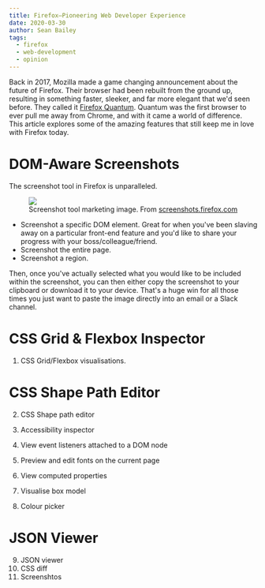 ```yaml
---
title: Firefox—Pioneering Web Developer Experience
date: 2020-03-30
author: Sean Bailey
tags:
  - firefox
  - web-development
  - opinion
---
```


Back in 2017, Mozilla made a game changing announcement about the future of
Firefox. Their browser had been rebuilt from the ground up, resulting in
something faster, sleeker, and far more elegant that we'd seen before. They
called it [Firefox Quantum][1]. Quantum was the first browser to ever pull me
away from Chrome, and with it came a world of difference. This article explores
some of the amazing features that still keep me in love with Firefox today.

[1]: https://web.archive.org/web/20180627114050/https://blog.mozilla.org/blog/2017/11/14/introducing-firefox-quantum/

# DOM-Aware Screenshots

The screenshot tool in Firefox is unparalleled.

<figure>
  <img src="/images/blog/firefox/firefox-screenshots.png" />
  <figcaption>Screenshot tool marketing image. From <a href="https://screenshots.firefox.com/">screenshots.firefox.com</a></figcaption>
</figure>

- Screenshot a specific DOM element. Great for when you've been slaving away on
  a particular front-end feature and you'd like to share your progress with your
  boss/colleague/friend.
- Screenshot the entire page.
- Screenshot a region.

Then, once you've actually selected what you would like to be included within
the screenshot, you can then either copy the screenshot to your clipboard or
download it to your device. That's a huge win for all those times you just want
to paste the image directly into an email or a Slack channel.

# CSS Grid & Flexbox Inspector

1. CSS Grid/Flexbox visualisations.

# CSS Shape Path Editor

2. CSS Shape path editor

3. Accessibility inspector
4. View event listeners attached to a DOM node
5. Preview and edit fonts on the current page
6. View computed properties
7. Visualise box model
8. Colour picker

# JSON Viewer

9. JSON viewer
10. CSS diff
11. Screenshtos
